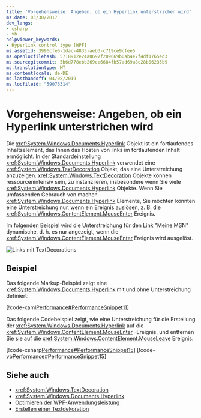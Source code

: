 ```yaml
---
title: 'Vorgehensweise: Angeben, ob ein Hyperlink unterstrichen wird'
ms.date: 03/30/2017
dev_langs:
- csharp
- vb
helpviewer_keywords:
- Hyperlink control type [WPF]
ms.assetid: 3996cfe6-1dac-4835-aeb3-c719ce9cfee5
ms.openlocfilehash: 5718912e24a0697f209669b0ab4e7f4df1765ed3
ms.sourcegitcommit: 5b6d778ebb269ee6684fb57ad69a8c28b06235b9
ms.translationtype: MT
ms.contentlocale: de-DE
ms.lasthandoff: 04/08/2019
ms.locfileid: "59076314"
---
```

# <a name="how-to-specify-whether-a-hyperlink-is-underlined"></a>Vorgehensweise: Angeben, ob ein Hyperlink unterstrichen wird
Die <xref:System.Windows.Documents.Hyperlink> Objekt ist ein fortlaufendes Inhaltselement, das Ihnen das Hosten von links im fortlaufenden Inhalt ermöglicht. In der Standardeinstellung <xref:System.Windows.Documents.Hyperlink> verwendet eine <xref:System.Windows.TextDecoration> Objekt, das eine Unterstreichung anzuzeigen. <xref:System.Windows.TextDecoration> Objekte können ressourcenintensiv sein, zu instanziieren, insbesondere wenn Sie viele <xref:System.Windows.Documents.Hyperlink> Objekte. Wenn Sie umfassenden Gebrauch von machen <xref:System.Windows.Documents.Hyperlink> Elemente, Sie möchten könnten eine Unterstreichung nur, wenn ein Ereignis auslösen, z. B. die <xref:System.Windows.ContentElement.MouseEnter> Ereignis.  
  
 Im folgenden Beispiel wird die Unterstreichung für den Link "Meine MSN" dynamische, d. h. es nur angezeigt, wenn die <xref:System.Windows.ContentElement.MouseEnter> Ereignis wird ausgelöst.  
  
  ![Links mit TextDecorations](./media/how-to-specify-whether-a-hyperlink-is-underlined/text-decorations-hyperlinks.png)  

## <a name="example"></a>Beispiel  
 Das folgende Markup-Beispiel zeigt eine <xref:System.Windows.Documents.Hyperlink> mit und ohne Unterstreichung definiert:  
  
 [!code-xaml[Performance#PerformanceSnippet11](~/samples/snippets/csharp/VS_Snippets_Wpf/Performance/CSharp/Hyperlink.xaml#performancesnippet11)]  
  
 Das folgende Codebeispiel zeigt, wie eine Unterstreichung für die Erstellung der <xref:System.Windows.Documents.Hyperlink> auf die <xref:System.Windows.ContentElement.MouseEnter> -Ereignis, und entfernen Sie sie auf die <xref:System.Windows.ContentElement.MouseLeave> Ereignis.  
  
 [!code-csharp[Performance#PerformanceSnippet15](~/samples/snippets/csharp/VS_Snippets_Wpf/Performance/CSharp/Hyperlink.xaml.cs#performancesnippet15)]
 [!code-vb[Performance#PerformanceSnippet15](~/samples/snippets/visualbasic/VS_Snippets_Wpf/Performance/visualbasic/hyperlink.xaml.vb#performancesnippet15)]  
  
## <a name="see-also"></a>Siehe auch

- <xref:System.Windows.TextDecoration>
- <xref:System.Windows.Documents.Hyperlink>
- [Optimieren der WPF-Anwendungsleistung](optimizing-wpf-application-performance.md)
- [Erstellen einer Textdekoration](how-to-create-a-text-decoration.md)
